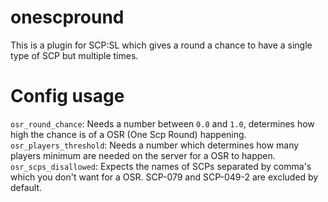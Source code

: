 # onescpround
This is a plugin for SCP:SL which gives a round a chance to have a single type of SCP but multiple times.

# Config usage
`osr_round_chance`: Needs a number between `0.0` and `1.0`, determines how high the chance is of a OSR (One Scp Round) happening.
`osr_players_threshold`: Needs a number which determines how many players minimum are needed on the server for a OSR to happen.
`osr_scps_disallowed`: Expects the names of SCPs separated by comma's which you don't want for a OSR. SCP-079 and SCP-049-2 are excluded by default.
